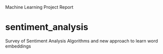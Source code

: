 Machine Learning Project Report

# sentiment_analysis

Survey of Sentiment Analysis Algorithms and new approach to learn word embeddings
